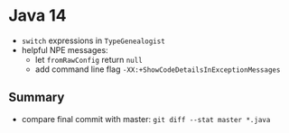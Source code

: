 # Java 14

* `switch` expressions in `TypeGenealogist`
* helpful NPE messages:
	* let `fromRawConfig` return `null`
	* add command line flag `-XX:+ShowCodeDetailsInExceptionMessages`

## Summary

* compare final commit with master: `git diff --stat master *.java`
